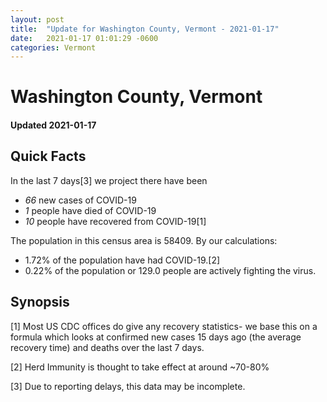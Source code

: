 ```yaml
---
layout: post
title:  "Update for Washington County, Vermont - 2021-01-17"
date:   2021-01-17 01:01:29 -0600
categories: Vermont
---
```


# Washington County, Vermont
#### Updated 2021-01-17

## Quick Facts

In the last 7 days[3] we project there have been
- *66* new cases of COVID-19
- *1* people have died of COVID-19
- *10* people have recovered from COVID-19[1]

The population in this census area is 58409. By our calculations:
- 1.72% of the population have had COVID-19.[2]
- 0.22% of the population or 129.0 people are actively fighting the virus.

## Synopsis




[1] Most US CDC offices do give any recovery statistics- we base this on a formula which looks at confirmed new cases
15 days ago (the average recovery time) and deaths over the last 7 days.

[2] Herd Immunity is thought to take effect at around ~70-80%

[3] Due to reporting delays, this data may be incomplete.
 
    